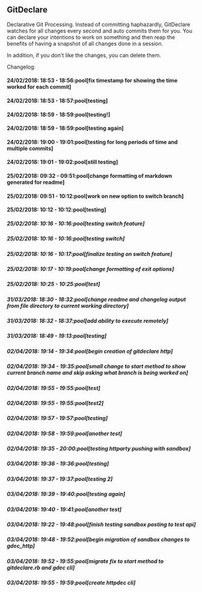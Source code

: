 ## GitDeclare

Declarative Git Processing. Instead of committing haphazardly, GitDeclare watches for all changes every second and auto commits them for you. You can declare your intentions to work on something and then reap the benefits of having a snapshot of all changes done in a session.

In addition, if you don't like the changes, you can delete them.

Changelog:
#### 24/02/2018: 18:53 - 18:56:pool[fix timestamp for showing the time worked for each commit]
#### 24/02/2018: 18:53 - 18:57:pool[testing]
#### 24/02/2018: 18:59 - 18:59:pool[testing!]
#### 24/02/2018: 18:59 - 18:59:pool[testing again]
#### 24/02/2018: 19:00 - 19:01:pool[testing for long periods of time and multiple commits]
#### 24/02/2018: 19:01 - 19:02:pool[still testing]
#### 25/02/2018: 09:32 - 09:51:pool[change formatting of markdown generated for readme]
#### 25/02/2018: 09:51 - 10:12:pool[work on new option to switch branch]
#### 25/02/2018: 10:12 - 10:12:pool[testing]
##### 25/02/2018: 10:16 - 10:16:pool[testing switch feature]
##### 25/02/2018: 10:16 - 10:16:pool[testing switch]
##### 25/02/2018: 10:16 - 10:17:pool[finalize testing on switch feature]
##### 25/02/2018: 10:17 - 10:19:pool[change formatting of exit options]
##### 25/02/2018: 10:25 - 10:25:pool[test]

##### 31/03/2018: 18:30 - 18:32:pool[change readme and changelog output from file directory to current working directory]

##### 31/03/2018: 18:32 - 18:37:pool[add ability to execute remotely]

##### 31/03/2018: 18:49 - 19:13:pool[testing]

##### 02/04/2018: 19:14 - 19:34:pool[begin creation of gitdeclare http]

##### 02/04/2018: 19:34 - 19:35:pool[small change to start method to show current branch name and skip asking what branch is being worked on]

##### 02/04/2018: 19:55 - 19:55:pool[test]

##### 02/04/2018: 19:55 - 19:55:pool[test2]

##### 02/04/2018: 19:57 - 19:57:pool[testing]

##### 02/04/2018: 19:58 - 19:59:pool[another test]

##### 02/04/2018: 19:35 - 20:00:pool[testing httparty pushing with sandbox]

##### 03/04/2018: 19:36 - 19:36:pool[testing]

##### 03/04/2018: 19:37 - 19:37:pool[testing 2]

##### 03/04/2018: 19:39 - 19:40:pool[testing again]

##### 03/04/2018: 19:40 - 19:41:pool[another test]

##### 03/04/2018: 19:22 - 19:48:pool[finish testing sandbox posting to test api]

##### 03/04/2018: 19:48 - 19:52:pool[begin migration of sandbox changes to gdec_http]

##### 03/04/2018: 19:52 - 19:55:pool[migrate fix to start method to gitdeclare.rb and gdec cli]

##### 03/04/2018: 19:55 - 19:59:pool[create httpdec cli]
